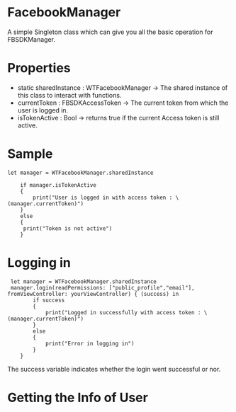 # FacebookManager
A simple Singleton class which can give you all the basic operation for FBSDKManager.

# Properties
- static sharedInstance : WTFacebookManager -> The shared instance of this class to interact with functions.
- currentToken : FBSDKAccessToken -> The current token from which the user is logged in.
- isTokenActive : Bool -> returns true if the current Access token is still active.

# Sample
    
    let manager = WTFacebookManager.sharedInstance
        
        if manager.isTokenActive
        {
            print("User is logged in with access token : \(manager.currentToken)")
        }
        else
        {
         print("Token is not active")
        }



# Logging in
     
     let manager = WTFacebookManager.sharedInstance
     manager.login(readPermissions: ["public_profile","email"], fromViewController: yourViewController) { (success) in
            if success 
            {
                print("Logged in successfully with access token : \(manager.currentToken)")
            }
            else
            {
                print("Error in logging in")
            }
        }
The success variable indicates whether the login went successful or nor.

# Getting the Info of User






